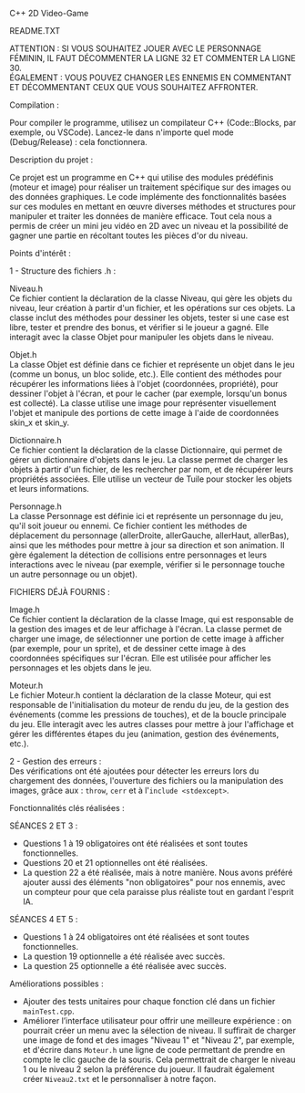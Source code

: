 C++ 2D Video-Game

README.TXT  

ATTENTION : SI VOUS SOUHAITEZ JOUER AVEC LE PERSONNAGE FÉMININ, IL FAUT DÉCOMMENTER LA LIGNE 32 ET COMMENTER LA LIGNE 30.  
ÉGALEMENT : VOUS POUVEZ CHANGER LES ENNEMIS EN COMMENTANT ET DÉCOMMENTANT CEUX QUE VOUS SOUHAITEZ AFFRONTER.  

Compilation :  

Pour compiler le programme, utilisez un compilateur C++ (Code::Blocks, par exemple, ou VSCode). Lancez-le dans n'importe quel mode (Debug/Release) : cela fonctionnera.  

Description du projet :  

Ce projet est un programme en C++ qui utilise des modules prédéfinis (moteur et image) pour réaliser un traitement spécifique sur des images ou des données graphiques. Le code implémente des fonctionnalités basées sur ces modules en mettant en œuvre diverses méthodes et structures pour manipuler et traiter les données de manière efficace. Tout cela nous a permis de créer un mini jeu vidéo en 2D avec un niveau et la possibilité de gagner une partie en récoltant toutes les pièces d'or du niveau.  

Points d'intérêt :  

1 - Structure des fichiers .h :  

Niveau.h  
Ce fichier contient la déclaration de la classe Niveau, qui gère les objets du niveau, leur création à partir d'un fichier, et les opérations sur ces objets. La classe inclut des méthodes pour dessiner les objets, tester si une case est libre, tester et prendre des bonus, et vérifier si le joueur a gagné. Elle interagit avec la classe Objet pour manipuler les objets dans le niveau.  

Objet.h  
La classe Objet est définie dans ce fichier et représente un objet dans le jeu (comme un bonus, un bloc solide, etc.). Elle contient des méthodes pour récupérer les informations liées à l'objet (coordonnées, propriété), pour dessiner l'objet à l'écran, et pour le cacher (par exemple, lorsqu'un bonus est collecté). La classe utilise une image pour représenter visuellement l'objet et manipule des portions de cette image à l'aide de coordonnées skin_x et skin_y.  

Dictionnaire.h  
Ce fichier contient la déclaration de la classe Dictionnaire, qui permet de gérer un dictionnaire d'objets dans le jeu. La classe permet de charger les objets à partir d'un fichier, de les rechercher par nom, et de récupérer leurs propriétés associées. Elle utilise un vecteur de Tuile pour stocker les objets et leurs informations.  

Personnage.h  
La classe Personnage est définie ici et représente un personnage du jeu, qu'il soit joueur ou ennemi. Ce fichier contient les méthodes de déplacement du personnage (allerDroite, allerGauche, allerHaut, allerBas), ainsi que les méthodes pour mettre à jour sa direction et son animation. Il gère également la détection de collisions entre personnages et leurs interactions avec le niveau (par exemple, vérifier si le personnage touche un autre personnage ou un objet).  

FICHIERS DÉJÀ FOURNIS :  

Image.h  
Ce fichier contient la déclaration de la classe Image, qui est responsable de la gestion des images et de leur affichage à l'écran. La classe permet de charger une image, de sélectionner une portion de cette image à afficher (par exemple, pour un sprite), et de dessiner cette image à des coordonnées spécifiques sur l'écran. Elle est utilisée pour afficher les personnages et les objets dans le jeu.  

Moteur.h  
Le fichier Moteur.h contient la déclaration de la classe Moteur, qui est responsable de l'initialisation du moteur de rendu du jeu, de la gestion des événements (comme les pressions de touches), et de la boucle principale du jeu. Elle interagit avec les autres classes pour mettre à jour l'affichage et gérer les différentes étapes du jeu (animation, gestion des événements, etc.).  

2 - Gestion des erreurs :  
Des vérifications ont été ajoutées pour détecter les erreurs lors du chargement des données, l'ouverture des fichiers ou la manipulation des images, grâce aux : `throw`, `cerr` et à l'`include <stdexcept>`.  

Fonctionnalités clés réalisées :  

SÉANCES 2 ET 3 :  

- Questions 1 à 19 obligatoires ont été réalisées et sont toutes fonctionnelles.  
- Questions 20 et 21 optionnelles ont été réalisées.  
- La question 22 a été réalisée, mais à notre manière. Nous avons préféré ajouter aussi des éléments "non obligatoires" pour nos ennemis, avec un compteur pour que cela paraisse plus réaliste tout en gardant l'esprit IA.  

SÉANCES 4 ET 5 :  

- Questions 1 à 24 obligatoires ont été réalisées et sont toutes fonctionnelles.  
- La question 19 optionnelle a été réalisée avec succès.  
- La question 25 optionnelle a été réalisée avec succès.  

Améliorations possibles :  

- Ajouter des tests unitaires pour chaque fonction clé dans un fichier `mainTest.cpp`.  
- Améliorer l’interface utilisateur pour offrir une meilleure expérience : on pourrait créer un menu avec la sélection de niveau. Il suffirait de charger une image de fond et des images "Niveau 1" et "Niveau 2", par exemple, et d'écrire dans `Moteur.h` une ligne de code permettant de prendre en compte le clic gauche de la souris. Cela permettrait de charger le niveau 1 ou le niveau 2 selon la préférence du joueur. Il faudrait également créer `Niveau2.txt` et le personnaliser à notre façon.  
